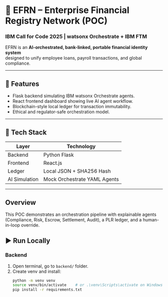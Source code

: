 # 🧠 EFRN – Enterprise Financial Registry Network (POC)

### IBM Call for Code 2025 | watsonx Orchestrate + IBM FTM

EFRN is an **AI-orchestrated, bank-linked, portable financial identity system**  
designed to unify employee loans, payroll transactions, and global compliance.

---

## 🚀 Features
- Flask backend simulating IBM watsonx Orchestrate agents.
- React frontend dashboard showing live AI agent workflow.
- Blockchain-style local ledger for transaction immutability.
- Ethical and regulator-safe orchestration model.

---

## 🧩 Tech Stack
| Layer | Technology |
|-------|-------------|
| Backend | Python Flask |
| Frontend | React.js |
| Ledger | Local JSON + SHA256 Hash |
| AI Simulation | Mock Orchestrate YAML Agents |

---

## Overview
This POC demonstrates an orchestration pipeline with explainable agents (Compliance, Risk, Escrow, Settlement, Audit), a PLR ledger, and a human-in-loop override.


## ▶️ Run Locally


### Backend
1. Open terminal, go to `backend/` folder.
2. Create venv and install:
   ```bash
   python -m venv venv
   source venv/bin/activate    # or .\venv\Scripts\activate on Windows
   pip install -r requirements.txt